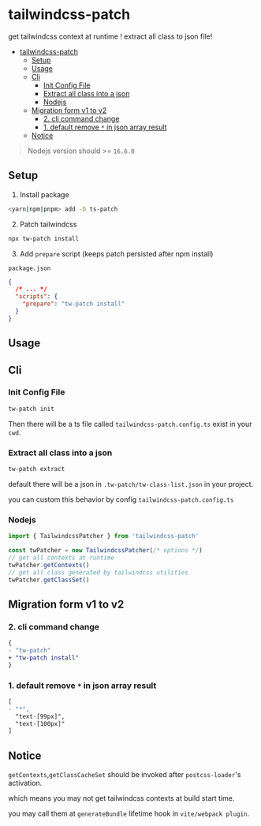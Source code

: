 # tailwindcss-patch

get tailwindcss context at runtime ! extract all class to json file!

- [tailwindcss-patch](#tailwindcss-patch)
  - [Setup](#setup)
  - [Usage](#usage)
  - [Cli](#cli)
    - [Init Config File](#init-config-file)
    - [Extract all class into a json](#extract-all-class-into-a-json)
    - [Nodejs](#nodejs)
  - [Migration form v1 to v2](#migration-form-v1-to-v2)
    - [2. cli command change](#2-cli-command-change)
    - [1. default remove `*` in json array result](#1-default-remove--in-json-array-result)
  - [Notice](#notice)

> Nodejs version should >= `16.6.0`

## Setup

1. Install package

```sh
<yarn|npm|pnpm> add -D ts-patch
```

2. Patch tailwindcss

```sh
npx tw-patch install
```

3. Add `prepare` script (keeps patch persisted after npm install)

`package.json`

```json
{
  /* ... */
  "scripts": {
    "prepare": "tw-patch install"
  }
}
```

## Usage

## Cli

### Init Config File

```sh
tw-patch init
```

Then there will be a ts file called `tailwindcss-patch.config.ts` exist in your `cwd`.

### Extract all class into a json

```sh
tw-patch extract
```

default there will be a json in `.tw-patch/tw-class-list.json` in your project.

you can custom this behavior by config `tailwindcss-patch.config.ts`

### Nodejs

```js
import { TailwindcssPatcher } from 'tailwindcss-patch'

const twPatcher = new TailwindcssPatcher(/* options */)
// get all contexts at runtime
twPatcher.getContexts()
// get all class generated by tailwindcss utilities
twPatcher.getClassSet()
```

## Migration form v1 to v2

### 2. cli command change

```diff
{
- "tw-patch"
+ "tw-patch install"
}
```

### 1. default remove `*` in json array result

```diff
[
- "*",
  "text-[99px]",
  "text-[100px]"
]
```

## Notice

`getContexts`,`getClassCacheSet` should be invoked after `postcss-loader`'s activation.

which means you may not get tailwindcss contexts at build start time.

you may call them at `generateBundle` lifetime hook in `vite/webpack plugin`.
